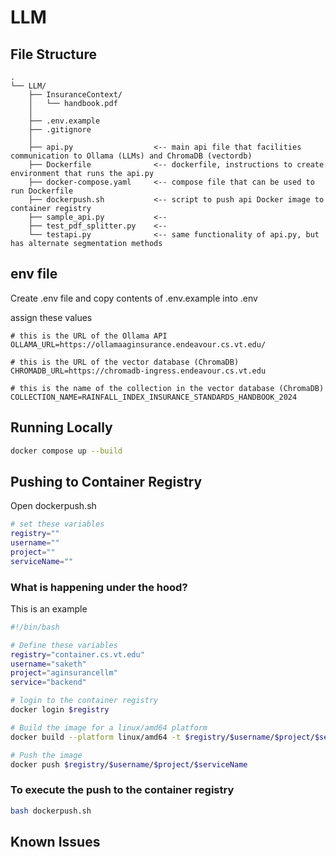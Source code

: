 # LLM

## File Structure
```
.
└── LLM/
    ├── InsuranceContext/
    │   └── handbook.pdf
    │
    ├── .env.example
    ├── .gitignore
    │
    ├── api.py                  <-- main api file that facilities communication to Ollama (LLMs) and ChromaDB (vectordb)
    ├── Dockerfile              <-- dockerfile, instructions to create environment that runs the api.py
    ├── docker-compose.yaml     <-- compose file that can be used to run Dockerfile
    ├── dockerpush.sh           <-- script to push api Docker image to container registry
    ├── sample_api.py           <-- 
    ├── test_pdf_splitter.py    <-- 
    └── testapi.py              <-- same functionality of api.py, but has alternate segmentation methods
```

## env file
Create .env file and copy contents of .env.example into .env

assign these values

```
# this is the URL of the Ollama API
OLLAMA_URL=https://ollamaaginsurance.endeavour.cs.vt.edu/

# this is the URL of the vector database (ChromaDB)
CHROMADB_URL=https://chromadb-ingress.endeavour.cs.vt.edu

# this is the name of the collection in the vector database (ChromaDB)
COLLECTION_NAME=RAINFALL_INDEX_INSURANCE_STANDARDS_HANDBOOK_2024
```


## Running Locally
```bash 
docker compose up --build
```


## Pushing to Container Registry

Open dockerpush.sh

```bash
# set these variables
registry=""
username=""
project=""
serviceName=""

```

### What is happening under the hood?
This is an example
```bash
#!/bin/bash

# Define these variables
registry="container.cs.vt.edu"
username="saketh"
project="aginsurancellm"
service="backend"

# login to the container registry
docker login $registry

# Build the image for a linux/amd64 platform 
docker build --platform linux/amd64 -t $registry/$username/$project/$serviceName .

# Push the image
docker push $registry/$username/$project/$serviceName
```

### To execute the push to the container registry
```bash
bash dockerpush.sh
```

## Known Issues




